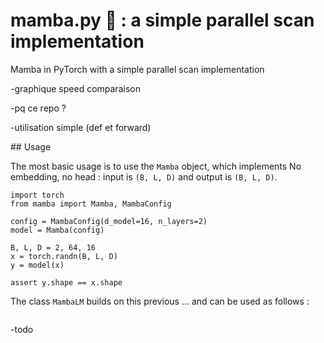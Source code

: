 # mamba.py 🐍 : a simple parallel scan implementation
Mamba in PyTorch with a simple parallel scan implementation

-graphique speed comparaison

-pq ce repo ?

-utilisation simple (def et forward)

## Usage

The most basic usage is to use the ```Mamba``` object, which implements 
No embedding, no head : input is ```(B, L, D)``` and output is ```(B, L, D)```.

```
import torch
from mamba import Mamba, MambaConfig

config = MambaConfig(d_model=16, n_layers=2)
model = Mamba(config)

B, L, D = 2, 64, 16
x = torch.randn(B, L, D)
y = model(x)

assert y.shape == x.shape
```

The class ```MambaLM``` builds on this previous ... and can be used as follows :

```

```

-todo
